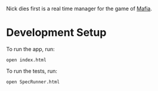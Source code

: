 Nick dies first is a real time manager for the game of <a href="http://en.wikipedia.org/wiki/Mafia_(party_game)">Mafia</a>.

Development Setup
=====

To run the app, run:
```
open index.html
```

To run the tests, run:

```
open SpecRunner.html
```
